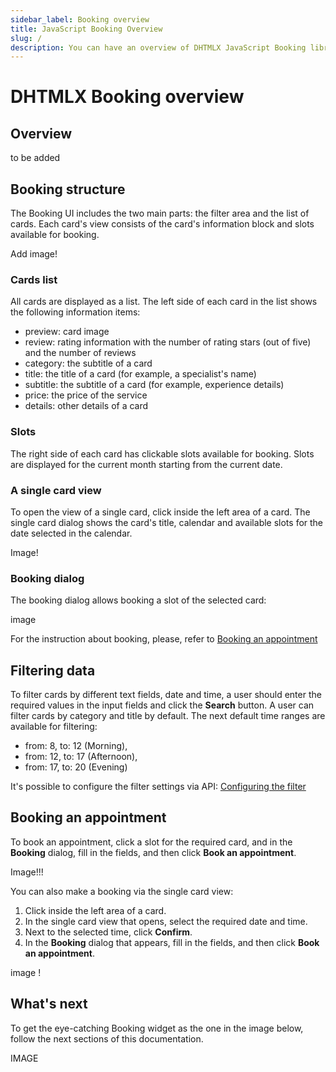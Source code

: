 ```yaml
---
sidebar_label: Booking overview
title: JavaScript Booking Overview
slug: /
description: You can have an overview of DHTMLX JavaScript Booking library in the documentation. Browse developer guides and API reference, try out code examples and live demos, and download a free 30-day evaluation version of DHTMLX Booking.
---
```


# DHTMLX Booking overview

## Overview

to be added

## Booking structure

The Booking UI includes the two main parts: the filter area and the list of cards. Each card's view consists of the card's information block and slots available for booking. 

Add image!

### Cards list

All cards are displayed as a list. The left side of each card in the list shows the following information items:

- preview: card image
- review: rating information with the number of rating stars (out of five) and the number of reviews
- category: the subtitle of a card
- title: the title of a card (for example, a specialist's name)
- subtitle: the subtitle of a card (for example, experience details)
- price: the price of the service
- details: other details of a card

### Slots

The right side of each card has clickable slots available for booking. Slots are displayed for the current month starting from the current date.


### A single card view

To open the view of a single card, click inside the left area of a card. The single card dialog shows the card's title, calendar and available slots for the date selected in the calendar. 

Image!

### Booking dialog

The booking dialog allows booking a slot of the selected card:

image

For the instruction about booking, please, refer to [Booking an appointment](#booking-an-appointment)

## Filtering data

To filter cards by different text fields, date and time, a user should enter the required values in the input fields and click the **Search** button. A user can filter  cards by category and title by default. The next default time ranges are available for filtering: 
- from: 8, to: 12 (Morning),
- from: 12, to: 17 (Afternoon),
- from: 17, to: 20 (Evening)

It's possible to configure the filter settings via API: [Configuring the filter](/guides/configuration#configuring-the-filter)

## Booking an appointment

To book an appointment, click a slot for the required card, and in the **Booking** dialog, fill in the fields, and then click **Book an appointment**.

Image!!!

You can also make a booking via the single card view:

1. Click inside the left area of a card.
2. In the single card view that opens, select the required date and time.
3. Next to the selected time, click **Confirm**.
4. In the **Booking** dialog that appears, fill in the fields, and then click **Book an appointment**.

image !

## What's next

To get the eye-catching Booking widget as the one in the image below, follow the next sections of this documentation.

IMAGE
